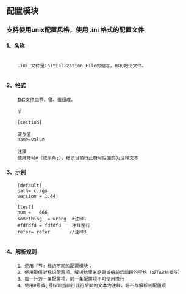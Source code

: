 ## 配置模块

### 支持使用unix配置风格，使用 .ini 格式的配置文件

#### 1、名称
```
    
    .ini 文件是Initialization File的缩写，即初始化文件。
    
```
#### 2、格式
```
    INI文件由节、键、值组成。
    
    节
    
    [section]
    
    键与值
    name=value
    
    注释
    使用符号#（或半角;），标识当前行此符号后面的为注释文本
```    
#### 3、示例
```
    [default]
    path= c:/go
    version = 1.44
     
    [test]
    num =	666
    something  = wrong  #注释1
    #fdfdfd = fdfdfd    注释整行
    refer= refer       //注释3        
    
```    
#### 4、解析规则
```
    1、使用『节』标识不同的配置模块；
    2、使用键值对标识配置项，解析结果省略键或值前后两段的空格（或TAB制表符）
    3、每一行为一条配置项，同一条配置项不可使用换行
    4、使用#号或;号标识当前行此符后面的文本为注释，将不与解析到配置项

```

